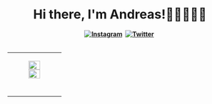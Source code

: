 <h1 align="center"><b>Hi there, I'm Andreas!👋🏼👨🏻‍💻</h1>

<div align="center">
<a href="https://instagram.com/skottydeveloper"><img src="[https://img.shields.io/badge/style=for-the-badge&message=Instagram&color=E4405F&logo=Instagram&logoColor=FFFFFF]" alt="Instagram" /></a>&nbsp;
<a href="https://twitter.com/skottydeveloper"><img src="https://img.shields.io/badge/Twitter-1DA1F2?style=for-the-badge&logo=twitter&logoColor=white" alt="Twitter" /></a>&nbsp;
</div>

<br />
  
<table><tr><td valign="top" width="50%">
  
<p align="center">
  <img height="50%" width="auto" src ="https://github-readme-stats.vercel.app/api?username=skottydeveloper&show_icons=true&count_private=true&theme=darcula&hide_border=true&hide=issues,contribs&bg_color=00000000">
  <img height="50%" width="auto" src ="https://github-readme-stats.vercel.app/api/top-langs/?username=skottydeveloper&layout=compact&hide_border=true&theme=darcula&bg_color=00000000&langs_count=10&hide=jupyter%20notebook,tex,css,php,pug,makefile">
  <br>
  <br>
</p>
